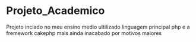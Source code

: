 # Projeto_Academico
 Projeto inciado no meu ensino medio ultilizado linguagem principal php e a fremework cakephp mais ainda inacabado por motivos maiores
